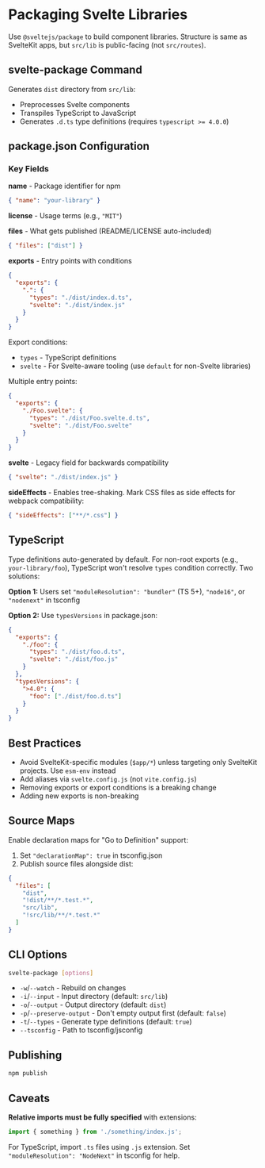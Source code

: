 # Packaging Svelte Libraries

Use `@sveltejs/package` to build component libraries. Structure is same as SvelteKit apps, but `src/lib` is public-facing (not `src/routes`).

## svelte-package Command

Generates `dist` directory from `src/lib`:
- Preprocesses Svelte components
- Transpiles TypeScript to JavaScript  
- Generates `.d.ts` type definitions (requires `typescript >= 4.0.0`)

## package.json Configuration

### Key Fields

**name** - Package identifier for npm
```json
{ "name": "your-library" }
```

**license** - Usage terms (e.g., `"MIT"`)

**files** - What gets published (README/LICENSE auto-included)
```json
{ "files": ["dist"] }
```

**exports** - Entry points with conditions
```json
{
  "exports": {
    ".": {
      "types": "./dist/index.d.ts",
      "svelte": "./dist/index.js"
    }
  }
}
```

Export conditions:
- `types` - TypeScript definitions
- `svelte` - For Svelte-aware tooling (use `default` for non-Svelte libraries)

Multiple entry points:
```json
{
  "exports": {
    "./Foo.svelte": {
      "types": "./dist/Foo.svelte.d.ts",
      "svelte": "./dist/Foo.svelte"
    }
  }
}
```

**svelte** - Legacy field for backwards compatibility
```json
{ "svelte": "./dist/index.js" }
```

**sideEffects** - Enables tree-shaking. Mark CSS files as side effects for webpack compatibility:
```json
{ "sideEffects": ["**/*.css"] }
```

## TypeScript

Type definitions auto-generated by default. For non-root exports (e.g., `your-library/foo`), TypeScript won't resolve `types` condition correctly. Two solutions:

**Option 1:** Users set `"moduleResolution": "bundler"` (TS 5+), `"node16"`, or `"nodenext"` in tsconfig

**Option 2:** Use `typesVersions` in package.json:
```json
{
  "exports": {
    "./foo": {
      "types": "./dist/foo.d.ts",
      "svelte": "./dist/foo.js"
    }
  },
  "typesVersions": {
    ">4.0": {
      "foo": ["./dist/foo.d.ts"]
    }
  }
}
```

## Best Practices

- Avoid SvelteKit-specific modules (`$app/*`) unless targeting only SvelteKit projects. Use `esm-env` instead
- Add aliases via `svelte.config.js` (not `vite.config.js`)
- Removing exports or export conditions is a breaking change
- Adding new exports is non-breaking

## Source Maps

Enable declaration maps for "Go to Definition" support:
1. Set `"declarationMap": true` in tsconfig.json
2. Publish source files alongside dist:
```json
{
  "files": [
    "dist",
    "!dist/**/*.test.*",
    "src/lib",
    "!src/lib/**/*.test.*"
  ]
}
```

## CLI Options

```sh
svelte-package [options]
```

- `-w`/`--watch` - Rebuild on changes
- `-i`/`--input` - Input directory (default: `src/lib`)
- `-o`/`--output` - Output directory (default: `dist`)
- `-p`/`--preserve-output` - Don't empty output first (default: `false`)
- `-t`/`--types` - Generate type definitions (default: `true`)
- `--tsconfig` - Path to tsconfig/jsconfig

## Publishing

```sh
npm publish
```

## Caveats

**Relative imports must be fully specified** with extensions:
```js
import { something } from './something/index.js';
```

For TypeScript, import `.ts` files using `.js` extension. Set `"moduleResolution": "NodeNext"` in tsconfig for help.